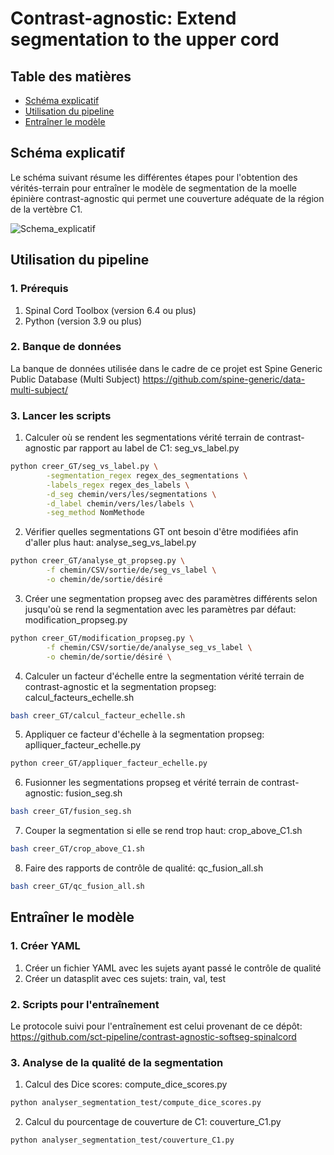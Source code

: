 # Contrast-agnostic: Extend segmentation to the upper cord 

## Table des matières
* [Schéma explicatif](#schéma-explicatif)
* [Utilisation du pipeline](#utilisation-du-pipeline)
* [Entraîner le modèle](#entrainer-le-modèle)

## Schéma explicatif

Le schéma suivant résume les différentes étapes pour l'obtention des vérités-terrain pour entraîner le modèle de segmentation de la moelle épinière contrast-agnostic qui permet une couverture adéquate de la région de la vertèbre C1.

![Schema_explicatif](https://github.com/user-attachments/assets/7fc8818a-5f77-4f14-bdca-2345cf851f21)

## Utilisation du pipeline

### 1. Prérequis

1. Spinal Cord Toolbox (version 6.4 ou plus)
2. Python (version 3.9 ou plus)

### 2. Banque de données

La banque de données utilisée dans le cadre de ce projet est Spine Generic Public Database (Multi Subject) https://github.com/spine-generic/data-multi-subject/ 

### 3. Lancer les scripts

1. Calculer où se rendent les segmentations vérité terrain de contrast-agnostic par rapport au label de C1: seg_vs_label.py
```bash
python creer_GT/seg_vs_label.py \
        -segmentation_regex regex_des_segmentations \
        -labels_regex regex_des_labels \
        -d_seg chemin/vers/les/segmentations \
        -d_label chemin/vers/les/labels \
        -seg_method NomMethode
```
2. Vérifier quelles segmentations GT ont besoin d'être modifiées afin d'aller plus haut: analyse_seg_vs_label.py
```bash
python creer_GT/analyse_gt_propseg.py \
        -f chemin/CSV/sortie/de/seg_vs_label \
        -o chemin/de/sortie/désiré
```
3. Créer une segmentation propseg avec des paramètres différents selon jusqu'où se rend la segmentation avec les paramètres par défaut: modification_propseg.py
```bash
python creer_GT/modification_propseg.py \
        -f chemin/CSV/sortie/de/analyse_seg_vs_label \
        -o chemin/de/sortie/désiré \
```
4. Calculer un facteur d'échelle entre la segmentation vérité terrain de contrast-agnostic et la segmentation propseg: calcul_facteurs_echelle.sh
```bash
bash creer_GT/calcul_facteur_echelle.sh
```
5. Appliquer ce facteur d'échelle à la segmentation propseg: aplliquer_facteur_echelle.py
```bash
python creer_GT/appliquer_facteur_echelle.py
```
6. Fusionner les segmentations propseg et vérité terrain de contrast-agnostic: fusion_seg.sh
```bash
bash creer_GT/fusion_seg.sh
```
7. Couper la segmentation si elle se rend trop haut: crop_above_C1.sh
```bash
bash creer_GT/crop_above_C1.sh
```
8. Faire des rapports de contrôle de qualité: qc_fusion_all.sh
```bash
bash creer_GT/qc_fusion_all.sh
```

## Entraîner le modèle

### 1. Créer YAML

1. Créer un fichier YAML avec les sujets ayant passé le contrôle de qualité
2. Créer un datasplit avec ces sujets: train, val, test

### 2. Scripts pour l'entraînement

Le protocole suivi pour l'entraînement est celui provenant de ce dépôt: https://github.com/sct-pipeline/contrast-agnostic-softseg-spinalcord

### 3. Analyse de la qualité de la segmentation

1. Calcul des Dice scores: compute_dice_scores.py
```bash
python analyser_segmentation_test/compute_dice_scores.py
```
2. Calcul du pourcentage de couverture de C1: couverture_C1.py
```bash
python analyser_segmentation_test/couverture_C1.py
```
